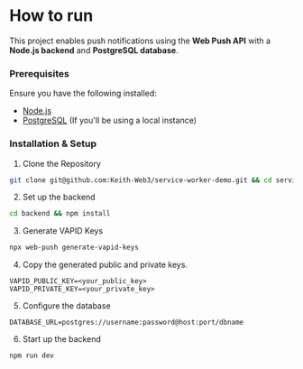 # How to run

This project enables push notifications using the **Web Push API** with a **Node.js backend** and **PostgreSQL database**.

### **Prerequisites**
Ensure you have the following installed:
- [Node.js](https://nodejs.org/)
- [PostgreSQL](https://www.postgresql.org/) (If you'll be using a local instance)

### **Installation & Setup**

1. Clone the Repository
```sh
git clone git@github.com:Keith-Web3/service-worker-demo.git && cd service-worker-demo
```
2. Set up the backend
```sh
cd backend && npm install
```
3. Generate VAPID Keys
```sh
npx web-push generate-vapid-keys
```
4. Copy the generated public and private keys.
```env
VAPID_PUBLIC_KEY=<your_public_key>
VAPID_PRIVATE_KEY=<your_private_key>
```
5. Configure the database
```env
DATABASE_URL=postgres://username:password@host:port/dbname
```
6. Start up the backend
```sh
npm run dev
```
